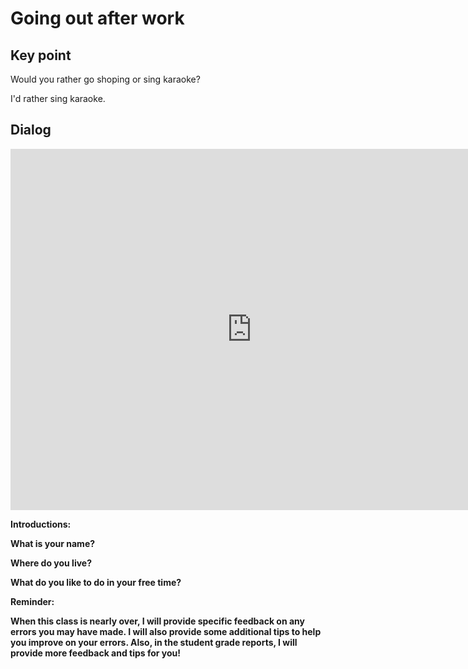 # Going out after work

## Key point

Would you rather go  shoping or sing karaoke?

I'd rather sing karaoke. 



## Dialog

<iframe name="easyXDM_default5310_provider" id="easyXDM_default5310_provider" src="https://cns.ef-cdn.com/Juno/EvcContent/90/85/Telling_a_story/index.html?api_v=0.0.13&amp;accessKey=dff6bdea-7ac1-43f4-913e-492d53c808fb&amp;attendanceToken=7c72d229-385e-4201-bb77-637eab006ba5&amp;xdm_e=https%3A%2F%2Fevc.ef.com.cn&amp;xdm_c=default5310&amp;xdm_p=1" frameborder="0" style="box-sizing: border-box; width: 770.656px; height: 578px;"></iframe>

**Introductions:**

**What is your name?**

**Where do you live?**

**What do you like to do in your free time?**

 

 

**Reminder:**

**When this class is nearly over, I will provide specific feedback on any errors you may have made. I will also provide some additional tips to help you improve on your errors. Also, in the student grade reports, I will provide more feedback and tips for you!** 